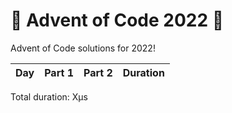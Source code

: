 # 🎄 Advent of Code 2022 🎅
Advent of Code solutions for 2022!

| Day | Part 1  | Part 2        | Duration |
|-----|---------|---------------|----------|

Total duration: Xμs